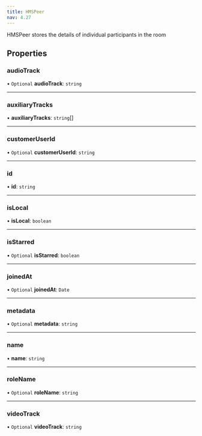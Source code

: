 ```yaml
---
title: HMSPeer
nav: 4.27
---
```


HMSPeer stores the details of individual participants in the room

## Properties

### audioTrack

• `Optional` **audioTrack**: `string`

---

### auxiliaryTracks

• **auxiliaryTracks**: `string`[]

---

### customerUserId

• `Optional` **customerUserId**: `string`

---

### id

• **id**: `string`

---

### isLocal

• **isLocal**: `boolean`

---

### isStarred

• `Optional` **isStarred**: `boolean`

---

### joinedAt

• `Optional` **joinedAt**: `Date`

---

### metadata

• `Optional` **metadata**: `string`

---

### name

• **name**: `string`

---

### roleName

• `Optional` **roleName**: `string`

---

### videoTrack

• `Optional` **videoTrack**: `string`
